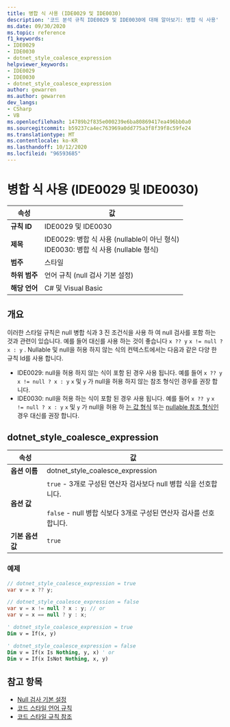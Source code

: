 ```yaml
---
title: 병합 식 사용 (IDE0029 및 IDE0030)
description: '코드 분석 규칙 IDE0029 및 IDE0030에 대해 알아보기: 병합 식 사용'
ms.date: 09/30/2020
ms.topic: reference
f1_keywords:
- IDE0029
- IDE0030
- dotnet_style_coalesce_expression
helpviewer_keywords:
- IDE0029
- IDE0030
- dotnet_style_coalesce_expression
author: gewarren
ms.author: gewarren
dev_langs:
- CSharp
- VB
ms.openlocfilehash: 14789b2f835e000239e6ba80869417ea496bb0a0
ms.sourcegitcommit: b59237ca4ec763969a0dd775a3f8f39f8c59fe24
ms.translationtype: MT
ms.contentlocale: ko-KR
ms.lasthandoff: 10/12/2020
ms.locfileid: "96593685"
---
```

# <a name="use-coalesce-expression-ide0029-and-ide0030"></a>병합 식 사용 (IDE0029 및 IDE0030)

|속성|값|
|-|-|
| **규칙 ID** | IDE0029 및 IDE0030 |
| **제목** | IDE0029: 병합 식 사용 (nullable이 아닌 형식)<br/> IDE0030: 병합 식 사용 (nullable 형식) |
| **범주** | 스타일 |
| **하위 범주** | 언어 규칙 (null 검사 기본 설정) |
| **해당 언어** | C# 및 Visual Basic |

## <a name="overview"></a>개요

이러한 스타일 규칙은 null 병합 식과 3 진 조건식을 사용 하 여 null 검사를 포함 하는 것과 관련이 있습니다. 예를 들어 대신를 사용 하는 것이 좋습니다 `x ?? y` `x != null ? x : y` . Nullable 및 null을 허용 하지 않는 식의 컨텍스트에서는 다음과 같은 다양 한 규칙 Id를 사용 합니다.

- IDE0029: null을 허용 하지 않는 식이 포함 된 경우 사용 됩니다. 예를 들어 `x ?? y` `x != null ? x : y` `x` 및 `y` 가 null을 허용 하지 않는 참조 형식인 경우를 권장 합니다.
- IDE0030: null을 허용 하는 식이 포함 된 경우 사용 됩니다. 예를 들어 `x ?? y` `x != null ? x : y` `x` 및 `y` 가 null을 허용 하 [는 값 형식](../../../csharp/language-reference/builtin-types/nullable-value-types.md) 또는 [nullable 참조 형식인](../../../csharp/language-reference/builtin-types/nullable-reference-types.md) 경우 대신를 권장 합니다.

## <a name="dotnet_style_coalesce_expression"></a>dotnet_style_coalesce_expression

|속성|값|
|-|-|
| **옵션 이름** | dotnet_style_coalesce_expression
| **옵션 값** | `true` - 3개로 구성된 연산자 검사보다 null 병합 식을 선호합니다.<br /><br />`false` - null 병합 식보다 3개로 구성된 연산자 검사를 선호합니다. |
| **기본 옵션 값** | `true` |

### <a name="example"></a>예제

```csharp
// dotnet_style_coalesce_expression = true
var v = x ?? y;

// dotnet_style_coalesce_expression = false
var v = x != null ? x : y; // or
var v = x == null ? y : x;
```

```vb
' dotnet_style_coalesce_expression = true
Dim v = If(x, y)

' dotnet_style_coalesce_expression = false
Dim v = If(x Is Nothing, y, x) ' or
Dim v = If(x IsNot Nothing, x, y)
```

## <a name="see-also"></a>참고 항목

- [Null 검사 기본 설정](null-checking-preferences.md)
- [코드 스타일 언어 규칙](language-rules.md)
- [코드 스타일 규칙 참조](index.md)
